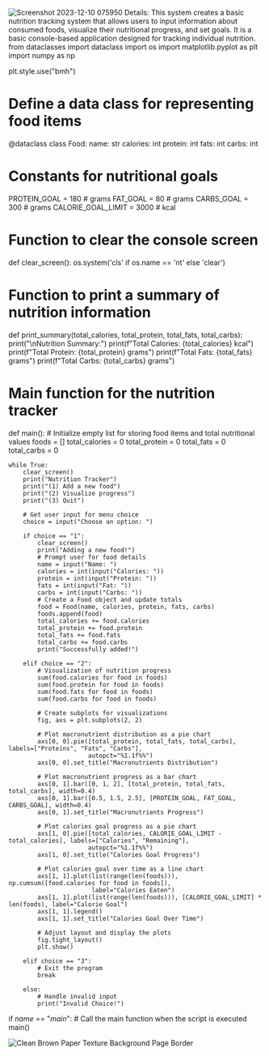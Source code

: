 ![Screenshot 2023-12-10 075950](https://github.com/KeanaMay/Package/assets/153400825/5ba6ae33-159e-41b5-a69b-0e7e75dc88ac)
Details:
 This system creates a basic nutrition tracking system that allows users to input information about consumed foods, visualize their nutritional progress, and set goals. It is a basic console-based application designed for tracking individual nutrition.
 from dataclasses import dataclass
import os
import matplotlib.pyplot as plt
import numpy as np

plt.style.use("bmh")

# Define a data class for representing food items
@dataclass
class Food:
    name: str
    calories: int
    protein: int
    fats: int
    carbs: int

# Constants for nutritional goals
PROTEIN_GOAL = 180  # grams
FAT_GOAL = 80       # grams
CARBS_GOAL = 300    # grams
CALORIE_GOAL_LIMIT = 3000  # kcal

# Function to clear the console screen
def clear_screen():
    os.system('cls' if os.name == 'nt' else 'clear')

# Function to print a summary of nutrition information
def print_summary(total_calories, total_protein, total_fats, total_carbs):
    print("\nNutrition Summary:")
    print(f"Total Calories: {total_calories} kcal")
    print(f"Total Protein: {total_protein} grams")
    print(f"Total Fats: {total_fats} grams")
    print(f"Total Carbs: {total_carbs} grams")

# Main function for the nutrition tracker
def main():
    # Initialize empty list for storing food items and total nutritional values
    foods = []
    total_calories = 0
    total_protein = 0
    total_fats = 0
    total_carbs = 0

    while True:
        clear_screen()
        print("Nutrition Tracker")
        print("(1) Add a new food")
        print("(2) Visualize progress")
        print("(3) Quit")

        # Get user input for menu choice
        choice = input("Choose an option: ")

        if choice == "1":
            clear_screen()
            print("Adding a new food!")
            # Prompt user for food details
            name = input("Name: ")
            calories = int(input("Calories: "))
            protein = int(input("Protein: "))
            fats = int(input("Fat: "))
            carbs = int(input("Carbs: "))
            # Create a Food object and update totals
            food = Food(name, calories, protein, fats, carbs)
            foods.append(food)
            total_calories += food.calories
            total_protein += food.protein
            total_fats += food.fats
            total_carbs += food.carbs
            print("Successfully added!")

        elif choice == "2":
            # Visualization of nutrition progress
            sum(food.calories for food in foods)
            sum(food.protein for food in foods)
            sum(food.fats for food in foods)
            sum(food.carbs for food in foods)

            # Create subplots for visualizations
            fig, axs = plt.subplots(2, 2)

            # Plot macronutrient distribution as a pie chart
            axs[0, 0].pie([total_protein, total_fats, total_carbs], labels=["Proteins", "Fats", "Carbs"],
                          autopct="%1.1f%%")
            axs[0, 0].set_title("Macronutrients Distribution")

            # Plot macronutrient progress as a bar chart
            axs[0, 1].bar([0, 1, 2], [total_protein, total_fats, total_carbs], width=0.4)
            axs[0, 1].bar([0.5, 1.5, 2.5], [PROTEIN_GOAL, FAT_GOAL, CARBS_GOAL], width=0.4)
            axs[0, 1].set_title("Macronutrients Progress")

            # Plot calories goal progress as a pie chart
            axs[1, 0].pie([total_calories, CALORIE_GOAL_LIMIT - total_calories], labels=["Calories", "Remaining"],
                          autopct="%1.1f%%")
            axs[1, 0].set_title("Calories Goal Progress")

            # Plot calories goal over time as a line chart
            axs[1, 1].plot(list(range(len(foods))), np.cumsum([food.calories for food in foods]),
                           label="Calories Eaten")
            axs[1, 1].plot(list(range(len(foods))), [CALORIE_GOAL_LIMIT] * len(foods), label="Calorie Goal")
            axs[1, 1].legend()
            axs[1, 1].set_title("Calories Goal Over Time")

            # Adjust layout and display the plots
            fig.tight_layout()
            plt.show()

        elif choice == "3":
            # Exit the program
            break

        else:
            # Handle invalid input
            print("Invalid Choice!")

if _name_ == "_main_":
    # Call the main function when the script is executed
    main()

![Clean Brown Paper Texture Background Page Border](https://github.com/KeanaMay/Package/assets/153400825/9cbc8b6f-c6b9-49ef-ab83-078b5975a638)
